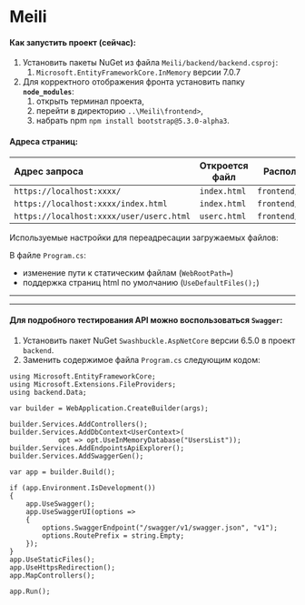 # Meili

#### Как запустить проект (сейчас):
1. Установить пакеты NuGet из файла `Meili/backend/backend.csproj`:
    1) `Microsoft.EntityFrameworkCore.InMemory` версии 7.0.7
2. Для корректного отображения фронта установить папку <b>`node_modules`</b>:
    1) открыть терминал проекта, 
    2) перейти в директорию `..\Meili\frontend>`,
    3) набрать npm `npm install bootstrap@5.3.0-alpha3`.



#### Адреса страниц:

|Адрес запроса|Откроется файл|Расположение файла|
|:------|----|-----|
|`https://localhost:xxxx/`|`index.html`|`frontend/index.html`|
|`https://localhost:xxxx/index.html`|`index.html`|`frontend/index.html`|
|`https://localhost:xxxx/user/userc.html`|`userc.html`|`frontend/user/userc.html`|

Используемые настройки для переадресации загружаемых файлов:
  
В файле `Program.cs`:
* изменение пути к статическим файлам (`WebRootPath=`)
* поддержка страниц html по умолчанию (`UseDefaultFiles();`)


---
---

#### Для подробного тестирования API можно воспользоваться `Swagger`:
1. Установить пакет NuGet `Swashbuckle.AspNetCore` версии 6.5.0 в проект    `backend`.
2. Заменить содержимое файла `Program.cs` следующим кодом:

```
using Microsoft.EntityFrameworkCore;
using Microsoft.Extensions.FileProviders;
using backend.Data;

var builder = WebApplication.CreateBuilder(args);

builder.Services.AddControllers();
builder.Services.AddDbContext<UserContext>(
            opt => opt.UseInMemoryDatabase("UsersList"));
builder.Services.AddEndpointsApiExplorer();
builder.Services.AddSwaggerGen();

var app = builder.Build();

if (app.Environment.IsDevelopment())
{
    app.UseSwagger();
    app.UseSwaggerUI(options =>
    {
        options.SwaggerEndpoint("/swagger/v1/swagger.json", "v1");
        options.RoutePrefix = string.Empty;
    });
}
app.UseStaticFiles();
app.UseHttpsRedirection();
app.MapControllers();

app.Run();
```